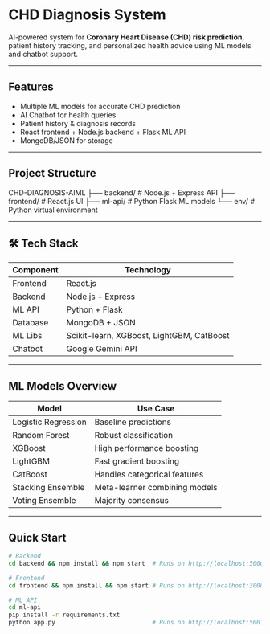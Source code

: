# CHD Diagnosis System

AI-powered system for **Coronary Heart Disease (CHD) risk prediction**, patient history tracking, and personalized health advice using ML models and chatbot support.

---

## Features
- Multiple ML models for accurate CHD prediction
- AI Chatbot for health queries
- Patient history & diagnosis records
- React frontend + Node.js backend + Flask ML API
- MongoDB/JSON for storage

---

## Project Structure
CHD-DIAGNOSIS-AIML
├── backend/ # Node.js + Express API
├── frontend/ # React.js UI
├── ml-api/ # Python Flask ML models
└── env/ # Python virtual environment

---

## 🛠 Tech Stack
| Component   | Technology |
|-------------|------------|
| Frontend    | React.js   |
| Backend     | Node.js + Express |
| ML API      | Python + Flask |
| Database    | MongoDB + JSON |
| ML Libs     | Scikit-learn, XGBoost, LightGBM, CatBoost |
| Chatbot     | Google Gemini API |

---

## ML Models Overview
| Model               | Use Case |
|----------------------|----------|
| Logistic Regression  | Baseline predictions |
| Random Forest        | Robust classification |
| XGBoost             | High performance boosting |
| LightGBM            | Fast gradient boosting |
| CatBoost            | Handles categorical features |
| Stacking Ensemble   | Meta-learner combining models |
| Voting Ensemble     | Majority consensus |

---

## Quick Start
```bash
# Backend
cd backend && npm install && npm start  # Runs on http://localhost:5000

# Frontend
cd frontend && npm install && npm start # Runs on http://localhost:3000

# ML API
cd ml-api
pip install -r requirements.txt
python app.py                           # Runs on http://localhost:5001
